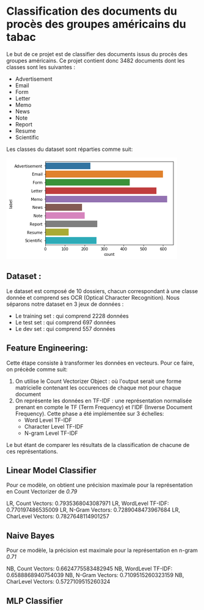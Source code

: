 # Classification des documents du procès des groupes américains du tabac

Le but de ce projet est de classifier des documents issus du procès des groupes américains. Ce projet contient donc 3482 documents dont les classes sont les suivantes :

* Advertisement
* Email
* Form
* Letter
* Memo
* News
* Note
* Report
* Resume
* Scientific

Les classes du dataset sont réparties comme suit: 

![Répartition des classes](classes.png)

## Dataset : 

Le dataset est composé de 10 dossiers, chacun correspondant à une classe donnée et comprend ses OCR (Optical Character Recognition). Nous séparons notre dataset en 3 jeux de données :
* Le training set : qui comprend 2228 données
* Le test set : qui comprend 697 données
* Le dev set : qui comprend 557 données

## Feature Engineering:

Cette étape consiste à transformer les données en vecteurs. Pour ce faire, on précède comme suit:

1. On utilise le Count Vectorizer Object : où l'output serait une forme matricielle contenant les occurences de chaque mot pour chaque document
2. On représente les données en TF-IDF : une représentation normalisée prenant en compte le TF (Term Frequency) et l'IDF (Inverse Document Frequency). Cette phase a été implémentée sur 3 échelles: 
    * Word Level TF-IDF
    * Character Level TF-IDF
    * N-gram Level TF-IDF
    
Le but étant de comparer les résultats de la classification de chacune de ces représentations.

## Linear Model Classifier 

Pour ce modèle, on obtient une précision maximale pour la représentation en Count Vectorizer de *0.79*

LR, Count Vectors:  0.7935368043087971
LR, WordLevel TF-IDF:  0.770197486535009
LR, N-Gram Vectors:  0.7289048473967684
LR, CharLevel Vectors:  0.7827648114901257

## Naive Bayes
Pour ce modèle, la précision est maximale pour la représentation en n-gram *0.71*

NB, Count Vectors:  0.6624775583482945
NB, WordLevel TF-IDF:  0.6588868940754039
NB, N-Gram Vectors:  0.7109515260323159
NB, CharLevel Vectors:  0.5727109515260324

## MLP Classifier












